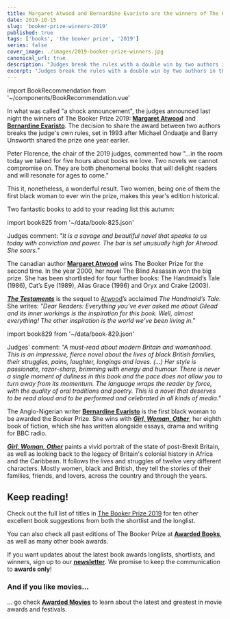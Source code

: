 ```yaml
---
title: Margaret Atwood and Bernardine Evaristo are the winners of The Booker Prize 2019
date: 2019-10-15
slug: 'booker-prize-winners-2019'
published: true
tags: ['books', 'the booker prize', '2019']
series: false
cover_image: ./images/2019-booker-prize-winners.jpg
canonical_url: true
description: "Judges break the rules with a double win by two authors in this year's announcement."
excerpt: "Judges break the rules with a double win by two authors in this year's announcement."
---
```


import BookRecommendation from '~/components/BookRecommendation.vue'

In what was called "a shock announcement", the judges announced last night the winners of The Booker Prize 2019: **[Margaret Atwood](https://awarded.to/books/person/828/Margaret%20Atwood)** and **[Bernardine Evaristo](https://awarded.to/books/person/832/Bernardine%20Evaristo)**. The decision to share the award between two authors breaks the judge's own rules, set in 1993 after Michael Ondaatje and Barry Unsworth shared the prize one year earlier. 

Peter Florence, the chair of the 2019 judges, commented how "...in the room today we talked for five hours about books we love. Two novels we cannot compromise on. They are both phenomenal books that will delight readers and will resonate for ages to come."

This it, nonetheless, a wonderful result. Two women, being one of them the first black woman to ever win the prize, makes this year's edition historical. 

Two fantastic books to add to your reading list this autumn:


<!-- ### **The Testaments**, by Margaret Atwood -->
import book825 from '~/data/book-825.json'
<BookRecommendation :book="book825"/>

Judges comment: *"It is a savage and beautiful novel that speaks to us today with conviction and power. The bar is set unusually high for Atwood. She soars."*

The canadian author **[Margaret Atwood](https://awarded.to/books/person/828/Margaret%20Atwood)** wins The Booker Prize for the second time. In the year 2000, her novel The Blind Assassin won the big prize. She has been shortlisted for four further books: The Handmaid’s Tale (1986), Cat’s Eye (1989), Alias Grace (1996) and Oryx and Crake (2003). 

***[The Testaments](https://awarded.to/books/the-testaments-the-handmaids-tale-2/825)*** is the sequel to [Atwood](https://awarded.to/books/person/828/Margaret%20Atwood)’s acclaimed *The Handmaid’s Tale*. She writes: *"Dear Readers: Everything you’ve ever asked me about Gilead and its inner workings is the inspiration for this book. Well, almost everything! The other inspiration is the world we’ve been living in."*


<!-- Bernardine Evaristo (UK), "Girl, Woman, Other" -->
import book829 from '~/data/book-829.json'
<BookRecommendation :book="book829"/>

Judges' comment: *"A must-read about modern Britain and womanhood. This is an impressive, fierce novel about the lives of black British families, their struggles, pains, laughter, longings and loves. (...) Her style is passionate, razor-sharp, brimming with energy and humour. There is never a single moment of dullness in this book and the pace does not allow you to turn away from its momentum. The language wraps the reader by force, with the quality of oral traditions and poetry. This is a novel that deserves to be read aloud and to be performed and celebrated in all kinds of media."*

The Anglo-Nigerian writer **[Bernardine Evaristo](https://awarded.to/books/person/832/Bernardine%20Evaristo)** is the first black woman to be awarded the Booker Prize. She wins with ***[Girl, Woman, Other](https://awarded.to/books/girl-woman-other/829)***, her eighth book of fiction, which she has written alongside essays, drama and writing for BBC radio.

***[Girl, Woman, Other](https://awarded.to/books/girl-woman-other/829)*** paints a vivid portrait of the state of post-Brexit Britain, as well as looking back to the legacy of Britain's colonial history in Africa and the Caribbean. It follows the lives and struggles of twelve very different characters. Mostly women, black and British, they tell the stories of their families, friends, and lovers, across the country and through the years.


## Keep reading!

Check out the full list of titles in [The Booker Prize 2019](https://awarded.to/books/award/The%20Booker%20Prize/2019) for ten other excellent book suggestions from both the shortlist and the longlist.

You can also check all past editions of The Booker Prize at **[Awarded Books](https://awarded.to/books/award/The%20Booker%20Prize)**, as well as many other book awards. 

If you want updates about the latest book awards longlists, shortlists, and winners, sign up to our **[newsletter](http://eepurl.com/dnFggL)**. We promise to keep the communication to **awards only**!

### And if you like movies...

... go check **[Awarded Movies](https://awarded.to/movies)** to learn about the latest and greatest in movie awards and festivals.
